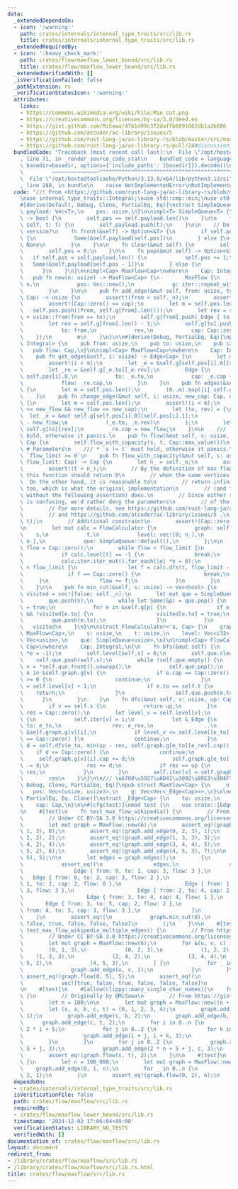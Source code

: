 ```yaml
---
data:
  _extendedDependsOn:
  - icon: ':warning:'
    path: crates/internals/internal_type_traits/src/lib.rs
    title: crates/internals/internal_type_traits/src/lib.rs
  _extendedRequiredBy:
  - icon: ':heavy_check_mark:'
    path: crates/flow/maxflow_lower_bound/src/lib.rs
    title: crates/flow/maxflow_lower_bound/src/lib.rs
  _extendedVerifiedWith: []
  _isVerificationFailed: false
  _pathExtension: rs
  _verificationStatusIcon: ':warning:'
  attributes:
    links:
    - https://commons.wikimedia.org/wiki/File:Min_cut.png
    - https://creativecommons.org/licenses/by-sa/3.0/deed.en
    - https://gist.github.com/MiSawa/47b1d99c372daffb6891662db1a2b686
    - https://github.com/atcoder/ac-library/issues/5
    - https://github.com/rust-lang-ja/ac-library-rs/blob/master/src/maxflow.rs
    - https://github.com/rust-lang-ja/ac-library-rs/pull/24#discussion_r485343451
  bundledCode: "Traceback (most recent call last):\n  File \"/opt/hostedtoolcache/Python/3.13.0/x64/lib/python3.13/site-packages/onlinejudge_verify/documentation/build.py\"\
    , line 71, in _render_source_code_stat\n    bundled_code = language.bundle(stat.path,\
    \ basedir=basedir, options={'include_paths': [basedir]}).decode()\n          \
    \         ~~~~~~~~~~~~~~~^^^^^^^^^^^^^^^^^^^^^^^^^^^^^^^^^^^^^^^^^^^^^^^^^^^^^^^^^^^^^^^^^^\n\
    \  File \"/opt/hostedtoolcache/Python/3.13.0/x64/lib/python3.13/site-packages/onlinejudge_verify/languages/rust.py\"\
    , line 288, in bundle\n    raise NotImplementedError\nNotImplementedError\n"
  code: "//! From <https://github.com/rust-lang-ja/ac-library-rs/blob/master/src/maxflow.rs>\n\
    \nuse internal_type_traits::Integral;\nuse std::cmp::min;\nuse std::iter;\n\n\
    #[derive(Default, Debug, Clone, PartialEq, Eq)]\nstruct SimpleQueue<T> {\n   \
    \ payload: Vec<T>,\n    pos: usize,\n}\n\nimpl<T> SimpleQueue<T> {\n    fn empty(&self)\
    \ -> bool {\n        self.pos == self.payload.len()\n    }\n\n    fn push(&mut\
    \ self, t: T) {\n        self.payload.push(t);\n    }\n\n    // Do we need mutable\
    \ version?\n    fn front(&self) -> Option<&T> {\n        if self.pos < self.payload.len()\
    \ {\n            Some(&self.payload[self.pos])\n        } else {\n           \
    \ None\n        }\n    }\n\n    fn clear(&mut self) {\n        self.payload.clear();\n\
    \        self.pos = 0;\n    }\n\n    fn pop(&mut self) -> Option<&T> {\n     \
    \   if self.pos < self.payload.len() {\n            self.pos += 1;\n         \
    \   Some(&self.payload[self.pos - 1])\n        } else {\n            None\n  \
    \      }\n    }\n}\n\nimpl<Cap> MaxFlow<Cap>\nwhere\n    Cap: Integral,\n{\n \
    \   pub fn new(n: usize) -> MaxFlow<Cap> {\n        MaxFlow {\n            _n:\
    \ n,\n            pos: Vec::new(),\n            g: iter::repeat_with(Vec::new).take(n).collect(),\n\
    \        }\n    }\n\n    pub fn add_edge(&mut self, from: usize, to: usize, cap:\
    \ Cap) -> usize {\n        assert!(from < self._n);\n        assert!(to < self._n);\n\
    \        assert!(Cap::zero() <= cap);\n        let m = self.pos.len();\n     \
    \   self.pos.push((from, self.g[from].len()));\n        let rev = self.g[to].len()\
    \ + usize::from(from == to);\n        self.g[from].push(_Edge { to, rev, cap });\n\
    \        let rev = self.g[from].len() - 1;\n        self.g[to].push(_Edge {\n\
    \            to: from,\n            rev,\n            cap: Cap::zero(),\n    \
    \    });\n        m\n    }\n}\n\n#[derive(Debug, PartialEq, Eq)]\npub struct Edge<Cap:\
    \ Integral> {\n    pub from: usize,\n    pub to: usize,\n    pub cap: Cap,\n \
    \   pub flow: Cap,\n}\n\nimpl<Cap> MaxFlow<Cap>\nwhere\n    Cap: Integral,\n{\n\
    \    pub fn get_edge(&self, i: usize) -> Edge<Cap> {\n        let m = self.pos.len();\n\
    \        assert!(i < m);\n        let _e = &self.g[self.pos[i].0][self.pos[i].1];\n\
    \        let _re = &self.g[_e.to][_e.rev];\n        Edge {\n            from:\
    \ self.pos[i].0,\n            to: _e.to,\n            cap: _e.cap + _re.cap,\n\
    \            flow: _re.cap,\n        }\n    }\n    pub fn edges(&self) -> Vec<Edge<Cap>>\
    \ {\n        let m = self.pos.len();\n        (0..m).map(|i| self.get_edge(i)).collect()\n\
    \    }\n    pub fn change_edge(&mut self, i: usize, new_cap: Cap, new_flow: Cap)\
    \ {\n        let m = self.pos.len();\n        assert!(i < m);\n        assert!(Cap::zero()\
    \ <= new_flow && new_flow <= new_cap);\n        let (to, rev) = {\n          \
    \  let _e = &mut self.g[self.pos[i].0][self.pos[i].1];\n            _e.cap = new_cap\
    \ - new_flow;\n            (_e.to, _e.rev)\n        };\n        let _re = &mut\
    \ self.g[to][rev];\n        _re.cap = new_flow;\n    }\n\n    /// `s != t` must\
    \ hold, otherwise it panics.\n    pub fn flow(&mut self, s: usize, t: usize) ->\
    \ Cap {\n        self.flow_with_capacity(s, t, Cap::max_value())\n    }\n    ///\
    \ # Parameters\n    /// * `s != t` must hold, otherwise it panics.\n    /// *\
    \ `flow_limit >= 0`\n    pub fn flow_with_capacity(&mut self, s: usize, t: usize,\
    \ flow_limit: Cap) -> Cap {\n        let n_ = self._n;\n        assert!(s < n_);\n\
    \        assert!(t < n_);\n        // By the definition of max flow in appendix.html,\
    \ this function should return 0\n        // when the same vertices are provided.\
    \  On the other hand, it is reasonable to\n        // return infinity-like value\
    \ too, which is what the original implementation\n        // (and this implementation\
    \ without the following assertion) does.\n        // Since either return value\
    \ is confusing, we'd rather deny the parameters\n        // of the two same vertices.\n\
    \        // For more details, see https://github.com/rust-lang-ja/ac-library-rs/pull/24#discussion_r485343451\n\
    \        // and https://github.com/atcoder/ac-library/issues/5 .\n        assert_ne!(s,\
    \ t);\n        // Additional constraint\n        assert!(Cap::zero() <= flow_limit);\n\
    \n        let mut calc = FlowCalculator {\n            graph: self,\n        \
    \    s,\n            t,\n            level: vec![0; n_],\n            iter: vec![0;\
    \ n_],\n            que: SimpleQueue::default(),\n        };\n\n        let mut\
    \ flow = Cap::zero();\n        while flow < flow_limit {\n            calc.bfs();\n\
    \            if calc.level[t] == -1 {\n                break;\n            }\n\
    \            calc.iter.iter_mut().for_each(|e| *e = 0);\n            while flow\
    \ < flow_limit {\n                let f = calc.dfs(t, flow_limit - flow);\n  \
    \              if f == Cap::zero() {\n                    break;\n           \
    \     }\n                flow += f;\n            }\n        }\n        flow\n\
    \    }\n\n    pub fn min_cut(&self, s: usize) -> Vec<bool> {\n        let mut\
    \ visited = vec![false; self._n];\n        let mut que = SimpleQueue::default();\n\
    \        que.push(s);\n        while let Some(&p) = que.pop() {\n            visited[p]\
    \ = true;\n            for e in &self.g[p] {\n                if e.cap != Cap::zero()\
    \ && !visited[e.to] {\n                    visited[e.to] = true;\n           \
    \         que.push(e.to);\n                }\n            }\n        }\n     \
    \   visited\n    }\n}\n\nstruct FlowCalculator<'a, Cap> {\n    graph: &'a mut\
    \ MaxFlow<Cap>,\n    s: usize,\n    t: usize,\n    level: Vec<i32>,\n    iter:\
    \ Vec<usize>,\n    que: SimpleQueue<usize>,\n}\n\nimpl<Cap> FlowCalculator<'_,\
    \ Cap>\nwhere\n    Cap: Integral,\n{\n    fn bfs(&mut self) {\n        self.level.iter_mut().for_each(|e|\
    \ *e = -1);\n        self.level[self.s] = 0;\n        self.que.clear();\n    \
    \    self.que.push(self.s);\n        while !self.que.empty() {\n            let\
    \ v = *self.que.front().unwrap();\n            self.que.pop();\n            for\
    \ e in &self.graph.g[v] {\n                if e.cap == Cap::zero() || self.level[e.to]\
    \ >= 0 {\n                    continue;\n                }\n                self.level[e.to]\
    \ = self.level[v] + 1;\n                if e.to == self.t {\n                \
    \    return;\n                }\n                self.que.push(e.to);\n      \
    \      }\n        }\n    }\n    fn dfs(&mut self, v: usize, up: Cap) -> Cap {\n\
    \        if v == self.s {\n            return up;\n        }\n        let mut\
    \ res = Cap::zero();\n        let level_v = self.level[v];\n        for i in self.iter[v]..self.graph.g[v].len()\
    \ {\n            self.iter[v] = i;\n            let &_Edge {\n               \
    \ to: e_to,\n                rev: e_rev,\n                ..\n            } =\
    \ &self.graph.g[v][i];\n            if level_v <= self.level[e_to] || self.graph.g[e_to][e_rev].cap\
    \ == Cap::zero() {\n                continue;\n            }\n            let\
    \ d = self.dfs(e_to, min(up - res, self.graph.g[e_to][e_rev].cap));\n        \
    \    if d <= Cap::zero() {\n                continue;\n            }\n       \
    \     self.graph.g[v][i].cap += d;\n            self.graph.g[e_to][e_rev].cap\
    \ -= d;\n            res += d;\n            if res == up {\n                return\
    \ res;\n            }\n        }\n        self.iter[v] = self.graph.g[v].len();\n\
    \        res\n    }\n}\n\n/// \u6700\u5927\u6D41\u3092\u89E3\u304F\n#[derive(Default,\
    \ Debug, Clone, PartialEq, Eq)]\npub struct MaxFlow<Cap> {\n    _n: usize,\n \
    \   pos: Vec<(usize, usize)>,\n    g: Vec<Vec<_Edge<Cap>>>,\n}\n\n#[derive(Debug,\
    \ PartialEq, Eq, Clone)]\nstruct _Edge<Cap> {\n    to: usize,\n    rev: usize,\n\
    \    cap: Cap,\n}\n\n#[cfg(test)]\nmod test {\n    use crate::{Edge, MaxFlow};\n\
    \n    #[test]\n    fn test_max_flow_wikipedia() {\n        // From https://commons.wikimedia.org/wiki/File:Min_cut.png\n\
    \        // Under CC BY-SA 3.0 https://creativecommons.org/licenses/by-sa/3.0/deed.en\n\
    \        let mut graph = MaxFlow::new(6);\n        assert_eq!(graph.add_edge(0,\
    \ 1, 3), 0);\n        assert_eq!(graph.add_edge(0, 2, 3), 1);\n        assert_eq!(graph.add_edge(1,\
    \ 2, 2), 2);\n        assert_eq!(graph.add_edge(1, 3, 3), 3);\n        assert_eq!(graph.add_edge(2,\
    \ 4, 2), 4);\n        assert_eq!(graph.add_edge(3, 4, 4), 5);\n        assert_eq!(graph.add_edge(3,\
    \ 5, 2), 6);\n        assert_eq!(graph.add_edge(4, 5, 3), 7);\n\n        assert_eq!(graph.flow(0,\
    \ 5), 5);\n\n        let edges = graph.edges();\n        {\n            #[rustfmt::skip]\n\
    \            assert_eq!(\n                edges,\n                vec![\n    \
    \                Edge { from: 0, to: 1, cap: 3, flow: 3 },\n                 \
    \   Edge { from: 0, to: 2, cap: 3, flow: 2 },\n                    Edge { from:\
    \ 1, to: 2, cap: 2, flow: 0 },\n                    Edge { from: 1, to: 3, cap:\
    \ 3, flow: 3 },\n                    Edge { from: 2, to: 4, cap: 2, flow: 2 },\n\
    \                    Edge { from: 3, to: 4, cap: 4, flow: 1 },\n             \
    \       Edge { from: 3, to: 5, cap: 2, flow: 2 },\n                    Edge {\
    \ from: 4, to: 5, cap: 3, flow: 3 },\n                ]\n            );\n    \
    \    }\n        assert_eq!(\n            graph.min_cut(0),\n            vec![true,\
    \ false, true, false, false, false]\n        );\n    }\n\n    #[test]\n    fn\
    \ test_max_flow_wikipedia_multiple_edges() {\n        // From https://commons.wikimedia.org/wiki/File:Min_cut.png\n\
    \        // Under CC BY-SA 3.0 https://creativecommons.org/licenses/by-sa/3.0/deed.en\n\
    \        let mut graph = MaxFlow::new(6);\n        for &(u, v, c) in &[\n    \
    \        (0, 1, 3),\n            (0, 2, 3),\n            (1, 2, 2),\n        \
    \    (1, 3, 3),\n            (2, 4, 2),\n            (3, 4, 4),\n            (3,\
    \ 5, 2),\n            (4, 5, 3),\n        ] {\n            for _ in 0..c {\n \
    \               graph.add_edge(u, v, 1);\n            }\n        }\n\n       \
    \ assert_eq!(graph.flow(0, 5), 5);\n        assert_eq!(\n            graph.min_cut(0),\n\
    \            vec![true, false, true, false, false, false]\n        );\n    }\n\
    \n    #[test]\n    #[allow(clippy::many_single_char_names)]\n    fn test_max_flow_misawa()\
    \ {\n        // Originally by @MiSawa\n        // From https://gist.github.com/MiSawa/47b1d99c372daffb6891662db1a2b686\n\
    \        let n = 100;\n\n        let mut graph = MaxFlow::new((n + 1) * 2 + 5);\n\
    \        let (s, a, b, c, t) = (0, 1, 2, 3, 4);\n        graph.add_edge(s, a,\
    \ 1);\n        graph.add_edge(s, b, 2);\n        graph.add_edge(b, a, 2);\n  \
    \      graph.add_edge(c, t, 2);\n        for i in 0..n {\n            let i =\
    \ 2 * i + 5;\n            for j in 0..2 {\n                for k in 2..4 {\n \
    \                   graph.add_edge(i + j, i + k, 3);\n                }\n    \
    \        }\n        }\n        for j in 0..2 {\n            graph.add_edge(a,\
    \ 5 + j, 3);\n            graph.add_edge(2 * n + 5 + j, c, 3);\n        }\n\n\
    \        assert_eq!(graph.flow(s, t), 2);\n    }\n\n    #[test]\n    fn test_dont_repeat_same_phase()\
    \ {\n        let n = 100_000;\n        let mut graph = MaxFlow::new(3);\n    \
    \    graph.add_edge(0, 1, n);\n        for _ in 0..n {\n            graph.add_edge(1,\
    \ 2, 1);\n        }\n        assert_eq!(graph.flow(0, 2), n);\n    }\n}\n"
  dependsOn:
  - crates/internals/internal_type_traits/src/lib.rs
  isVerificationFile: false
  path: crates/flow/maxflow/src/lib.rs
  requiredBy:
  - crates/flow/maxflow_lower_bound/src/lib.rs
  timestamp: '2024-12-02 17:06:04+09:00'
  verificationStatus: LIBRARY_NO_TESTS
  verifiedWith: []
documentation_of: crates/flow/maxflow/src/lib.rs
layout: document
redirect_from:
- /library/crates/flow/maxflow/src/lib.rs
- /library/crates/flow/maxflow/src/lib.rs.html
title: crates/flow/maxflow/src/lib.rs
---
```

